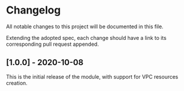 # Changelog

All notable changes to this project will be documented in this file.

Extending the adopted spec, each change should have a link to its
corresponding pull request appended.

## [1.0.0] - 2020-10-08

This is the initial release of the module, with support for VPC resources creation.
